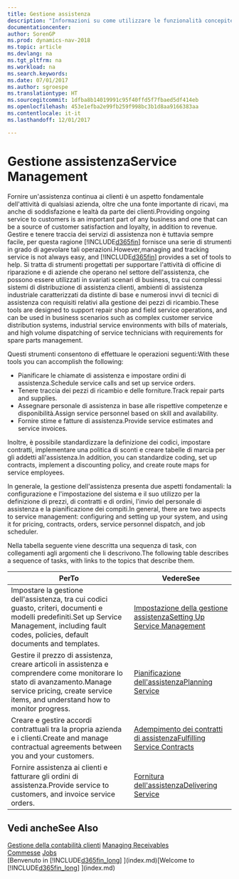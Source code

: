 ```yaml
---
title: Gestione assistenza
description: "Informazioni su come utilizzare le funzionalità concepite per supportare l'attività di officine di riparazione e le operazioni di assistenza su campo."
documentationcenter: 
author: SorenGP
ms.prod: dynamics-nav-2018
ms.topic: article
ms.devlang: na
ms.tgt_pltfrm: na
ms.workload: na
ms.search.keywords: 
ms.date: 07/01/2017
ms.author: sgroespe
ms.translationtype: HT
ms.sourcegitcommit: 1dfba8b14019991c95f40ffd5f7fbaed5df414eb
ms.openlocfilehash: 453e1efba2e99fb259f998bc3b1d8aa9166383aa
ms.contentlocale: it-it
ms.lasthandoff: 12/01/2017

---
```

# <a name="service-management"></a><span data-ttu-id="3ad52-103">Gestione assistenza</span><span class="sxs-lookup"><span data-stu-id="3ad52-103">Service Management</span></span>
<span data-ttu-id="3ad52-104">Fornire un'assistenza continua ai clienti è un aspetto fondamentale dell'attività di qualsiasi azienda, oltre che una fonte importante di ricavi, ma anche di soddisfazione e lealtà da parte dei clienti.</span><span class="sxs-lookup"><span data-stu-id="3ad52-104">Providing ongoing service to customers is an important part of any business and one that can be a source of customer satisfaction and loyalty, in addition to revenue.</span></span> <span data-ttu-id="3ad52-105">Gestire e tenere traccia dei servizi di assistenza non è tuttavia sempre facile, per questa ragione [!INCLUDE[d365fin](includes/d365fin_md.md)] fornisce una serie di strumenti in grado di agevolare tali operazioni.</span><span class="sxs-lookup"><span data-stu-id="3ad52-105">However,managing and tracking service is not always easy, and [!INCLUDE[d365fin](includes/d365fin_md.md)] provides a set of tools to help.</span></span> <span data-ttu-id="3ad52-106">Si tratta di strumenti progettati per supportare l'attività di officine di riparazione e di aziende che operano nel settore dell'assistenza, che possono essere utilizzati in svariati scenari di business, tra cui complessi sistemi di distribuzione di assistenza clienti, ambienti di assistenza industriale caratterizzati da distinte di base e numerosi invvi di tecnici di assistenza con requisiti relativi alla gestione dei pezzi di ricambio.</span><span class="sxs-lookup"><span data-stu-id="3ad52-106">These tools are designed to support repair shop and field service operations, and can be used in business scenarios such as complex customer service distribution systems, industrial service environments with bills of materials, and high volume dispatching of service technicians with requirements for spare parts management.</span></span>  

 <span data-ttu-id="3ad52-107">Questi strumenti consentono di effettuare le operazioni seguenti:</span><span class="sxs-lookup"><span data-stu-id="3ad52-107">With these tools you can accomplish the following:</span></span>  

* <span data-ttu-id="3ad52-108">Pianificare le chiamate di assistenza e impostare ordini di assistenza.</span><span class="sxs-lookup"><span data-stu-id="3ad52-108">Schedule service calls and set up service orders.</span></span>  
* <span data-ttu-id="3ad52-109">Tenere traccia dei pezzi di ricambio e delle forniture.</span><span class="sxs-lookup"><span data-stu-id="3ad52-109">Track repair parts and supplies.</span></span>  
* <span data-ttu-id="3ad52-110">Assegnare personale di assistenza in base alle rispettive competenze e disponibilità.</span><span class="sxs-lookup"><span data-stu-id="3ad52-110">Assign service personnel based on skill and availability.</span></span>  
* <span data-ttu-id="3ad52-111">Fornire stime e fatture di assistenza.</span><span class="sxs-lookup"><span data-stu-id="3ad52-111">Provide service estimates and service invoices.</span></span>  

<span data-ttu-id="3ad52-112">Inoltre, è possibile standardizzare la definizione dei codici, impostare contratti, implementare una politica di sconti e creare tabelle di marcia per gli addetti all'assistenza.</span><span class="sxs-lookup"><span data-stu-id="3ad52-112">In addition, you can standardize coding, set up contracts, implement a discounting policy, and create route maps for service employees.</span></span>  

<span data-ttu-id="3ad52-113">In generale, la gestione dell'assistenza presenta due aspetti fondamentali: la configurazione e l'impostazione del sistema e il suo utilizzo per la definizione di prezzi, di contratti e di ordini, l'invio del personale di assistenza e la pianificazione dei compiti.</span><span class="sxs-lookup"><span data-stu-id="3ad52-113">In general, there are two aspects to service management: configuring and setting up your system, and using it for pricing, contracts, orders, service personnel dispatch, and job scheduler.</span></span>  

<span data-ttu-id="3ad52-114">Nella tabella seguente viene descritta una sequenza di task, con collegamenti agli argomenti che li descrivono.</span><span class="sxs-lookup"><span data-stu-id="3ad52-114">The following table describes a sequence of tasks, with links to the topics that describe them.</span></span>   

|<span data-ttu-id="3ad52-115">**Per**</span><span class="sxs-lookup"><span data-stu-id="3ad52-115">**To**</span></span>|<span data-ttu-id="3ad52-116">**Vedere**</span><span class="sxs-lookup"><span data-stu-id="3ad52-116">**See**</span></span>|  
|------------|-------------|  
|<span data-ttu-id="3ad52-117">Impostare la gestione dell'assistenza, tra cui codici guasto, criteri, documenti e modelli predefiniti.</span><span class="sxs-lookup"><span data-stu-id="3ad52-117">Set up Service Management, including fault codes, policies, default documents and templates.</span></span>|[<span data-ttu-id="3ad52-118">Impostazione della gestione assistenza</span><span class="sxs-lookup"><span data-stu-id="3ad52-118">Setting Up Service Management</span></span>](service-setup-service.md)|  
|<span data-ttu-id="3ad52-119">Gestire il prezzo di assistenza, creare articoli in assistenza e comprendere come monitorare lo stato di avanzamento.</span><span class="sxs-lookup"><span data-stu-id="3ad52-119">Manage service pricing, create service items, and understand how to monitor progress.</span></span>|[<span data-ttu-id="3ad52-120">Pianificazione dell'assistenza</span><span class="sxs-lookup"><span data-stu-id="3ad52-120">Planning Service</span></span>](service-plan-service.md)|  
|<span data-ttu-id="3ad52-121">Creare e gestire accordi contrattuali tra la propria azienda e i clienti.</span><span class="sxs-lookup"><span data-stu-id="3ad52-121">Create and manage contractual agreements between you and your customers.</span></span>|[<span data-ttu-id="3ad52-122">Adempimento dei contratti di assistenza</span><span class="sxs-lookup"><span data-stu-id="3ad52-122">Fulfilling Service Contracts</span></span>](service-fulfill-service-contracts.md)|  
|<span data-ttu-id="3ad52-123">Fornire assistenza ai clienti e fatturare gli ordini di assistenza.</span><span class="sxs-lookup"><span data-stu-id="3ad52-123">Provide service to customers, and invoice service orders.</span></span>|[<span data-ttu-id="3ad52-124">Fornitura dell'assistenza</span><span class="sxs-lookup"><span data-stu-id="3ad52-124">Delivering Service</span></span>](service-deliver-service.md)|  

## <a name="see-also"></a><span data-ttu-id="3ad52-125">Vedi anche</span><span class="sxs-lookup"><span data-stu-id="3ad52-125">See Also</span></span>  
<span data-ttu-id="3ad52-126">[Gestione della contabilità clienti](receivables-manage-receivables.md) </span><span class="sxs-lookup"><span data-stu-id="3ad52-126">[Managing Receivables](receivables-manage-receivables.md) </span></span>  
<span data-ttu-id="3ad52-127">[Commesse](projects-how-create-jobs.md) </span><span class="sxs-lookup"><span data-stu-id="3ad52-127">[Jobs](projects-how-create-jobs.md) </span></span>  
<span data-ttu-id="3ad52-128">[Benvenuto in [!INCLUDE[d365fin_long](includes/d365fin_long_md.md)] ](index.md)</span><span class="sxs-lookup"><span data-stu-id="3ad52-128">[Welcome to [!INCLUDE[d365fin_long](includes/d365fin_long_md.md)] ](index.md)</span></span>

